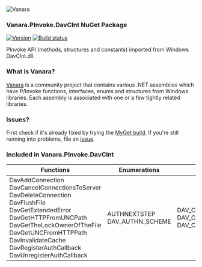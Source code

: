 ﻿![Vanara](https://raw.githubusercontent.com/dahall/Vanara/master/docs/icons/VanaraHeading.png)
### **Vanara.PInvoke.DavClnt NuGet Package**
[![Version](https://img.shields.io/nuget/v/Vanara.PInvoke.DavClnt?label=NuGet&style=flat-square)](https://github.com/dahall/Vanara/releases)
[![Build status](https://github.com/dahall/Vanara/actions/workflows/cibuild.yml/badge.svg?branch=master)](https://github.com/dahall/Vanara/actions/workflows/cibuild.yml)

PInvoke API (methods, structures and constants) imported from Windows DavClnt.dll.

### **What is Vanara?**

[Vanara](https://github.com/dahall/Vanara) is a community project that contains various .NET assemblies which have P/Invoke functions, interfaces, enums and structures from Windows libraries. Each assembly is associated with one or a few tightly related libraries.

### **Issues?**

First check if it's already fixed by trying the [MyGet build](https://www.myget.org/feed/Packages/vanara).
If you're still running into problems, file an [issue](https://github.com/dahall/Vanara/issues).

### **Included in Vanara.PInvoke.DavClnt**

Functions | Enumerations | Structures
--- | --- | ---
DavAddConnection DavCancelConnectionsToServer DavDeleteConnection DavFlushFile DavGetExtendedError DavGetHTTPFromUNCPath DavGetTheLockOwnerOfTheFile DavGetUNCFromHTTPPath DavInvalidateCache DavRegisterAuthCallback DavUnregisterAuthCallback  | AUTHNEXTSTEP DAV_AUTHN_SCHEME           | DAV_CALLBACK_AUTH_BLOB DAV_CALLBACK_AUTH_UNP DAV_CALLBACK_CRED         
